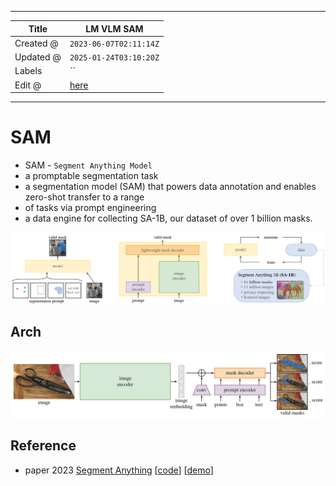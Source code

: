 -----

| Title     | LM VLM SAM                                            |
| --------- | ----------------------------------------------------- |
| Created @ | `2023-06-07T02:11:14Z`                                |
| Updated @ | `2025-01-24T03:10:20Z`                                |
| Labels    | \`\`                                                  |
| Edit @    | [here](https://github.com/junxnone/aiwiki/issues/414) |

-----

# SAM

  - SAM - `Segment Anything Model`
  - a promptable segmentation task
  - a segmentation model (SAM) that powers data annotation and enables
    zero-shot transfer to a range
  - of tasks via prompt engineering
  - a data engine for collecting SA-1B, our dataset of over 1 billion
    masks.

![image](media/1d54a550155c80b021126c60e7b42340028c3681.png)

## Arch

![image](media/b67b14db0f1b8151074e2f8771eb0ddc89c0d1ad.png)

## Reference

  - paper 2023 [Segment Anything](https://arxiv.org/abs/2304.02643)
    \[[code](https://github.com/facebookresearch/segment-anything)\]
    \[[demo](https://segment-anything.com/demo)\]
